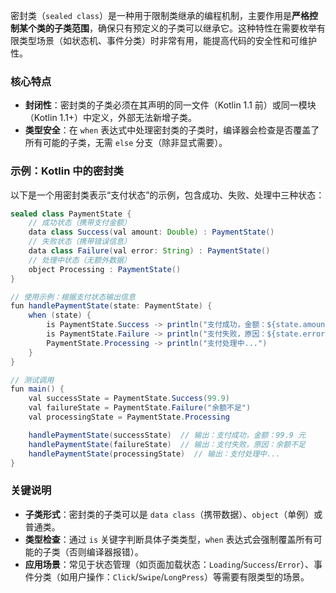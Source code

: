 
密封类（`sealed class`）是一种用于限制类继承的编程机制，主要作用是**严格控制某个类的子类范围**，确保只有预定义的子类可以继承它。这种特性在需要枚举有限类型场景（如状态机、事件分类）时非常有用，能提高代码的安全性和可维护性。


### 核心特点
- **封闭性**：密封类的子类必须在其声明的同一文件（Kotlin 1.1 前）或同一模块（Kotlin 1.1+）中定义，外部无法新增子类。
- **类型安全**：在 `when` 表达式中处理密封类的子类时，编译器会检查是否覆盖了所有可能的子类，无需 `else` 分支（除非显式需要）。


### 示例：Kotlin 中的密封类
以下是一个用密封类表示“支付状态”的示例，包含成功、失败、处理中三种状态：

```java
sealed class PaymentState {
    // 成功状态（携带支付金额）
    data class Success(val amount: Double) : PaymentState()
    // 失败状态（携带错误信息）
    data class Failure(val error: String) : PaymentState()
    // 处理中状态（无额外数据）
    object Processing : PaymentState()
}

// 使用示例：根据支付状态输出信息
fun handlePaymentState(state: PaymentState) {
    when (state) {
        is PaymentState.Success -> println("支付成功，金额：${state.amount} 元")
        is PaymentState.Failure -> println("支付失败，原因：${state.error}")
        PaymentState.Processing -> println("支付处理中...")
    }
}

// 测试调用
fun main() {
    val successState = PaymentState.Success(99.9)
    val failureState = PaymentState.Failure("余额不足")
    val processingState = PaymentState.Processing

    handlePaymentState(successState)  // 输出：支付成功，金额：99.9 元
    handlePaymentState(failureState)  // 输出：支付失败，原因：余额不足
    handlePaymentState(processingState)  // 输出：支付处理中...
}
```
    



### 关键说明
- **子类形式**：密封类的子类可以是 `data class`（携带数据）、`object`（单例）或普通类。
- **类型检查**：通过 `is` 关键字判断具体子类类型，`when` 表达式会强制覆盖所有可能的子类（否则编译器报错）。
- **应用场景**：常见于状态管理（如页面加载状态：`Loading`/`Success`/`Error`）、事件分类（如用户操作：`Click`/`Swipe`/`LongPress`）等需要有限类型的场景。

